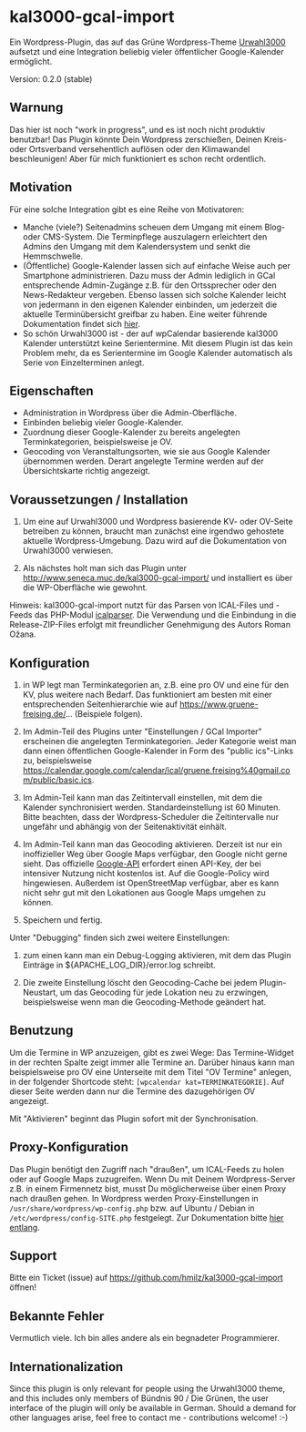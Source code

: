 # kal3000-gcal-import

Ein Wordpress-Plugin, das auf das Grüne Wordpress-Theme <a href="http://kre8tiv.de/urwahl3000/">Urwahl3000</a> aufsetzt und eine Integration beliebig vieler öffentlicher Google-Kalender ermöglicht.

Version: 0.2.0 (stable) 
  
## Warnung

Das hier ist noch "work in progress", und es ist noch nicht produktiv benutzbar! Das Plugin könnte Dein Wordpress zerschießen, Deinen Kreis- oder Ortsverband versehentlich auflösen oder den Klimawandel beschleunigen! Aber für mich funktioniert es schon recht ordentlich. 

## Motivation

Für eine solche Integration gibt es eine Reihe von Motivatoren:

* Manche (viele?) Seitenadmins scheuen dem Umgang mit einem Blog- oder CMS-System. Die Terminpflege auszulagern erleichtert den Admins den Umgang mit dem Kalendersystem und senkt die Hemmschwelle. 
* (Öffentliche) Google-Kalender lassen sich auf einfache Weise auch per Smartphone administrieren. Dazu muss der Admin lediglich in GCal entsprechende Admin-Zugänge z.B. für den Ortssprecher oder den News-Redakteur vergeben. Ebenso lassen sich solche Kalender leicht von jedermann in den eigenen Kalender einbinden, um jederzeit die aktuelle Terminübersicht greifbar zu haben. Eine weiter führende Dokumentation findet sich <a href="https://www.gruene-freising.de/... ">hier</a>. 
* So schön Urwahl3000 ist - der auf wpCalendar basierende kal3000 Kalender unterstützt keine Serientermine. Mit diesem Plugin ist das kein Problem mehr, da es Serientermine im Google Kalender automatisch als Serie von Einzelterminen anlegt.

## Eigenschaften

* Administration in Wordpress über die Admin-Oberfläche.
* Einbinden beliebig vieler Google-Kalender.
* Zuordnung dieser Google-Kalender zu bereits angelegten Terminkategorien, beispielsweise je OV.
* Geocoding von Veranstaltungsorten, wie sie aus Google Kalender übernommen werden. Derart angelegte Termine werden auf der Übersichtskarte richtig angezeigt.


## Voraussetzungen / Installation

1. Um eine auf Urwahl3000 und Wordpress basierende KV- oder OV-Seite betreiben zu können, braucht man zunächst eine irgendwo gehostete aktuelle Wordpress-Umgebung. Dazu wird auf die Dokumentation von Urwahl3000 verwiesen.

2. Als nächstes holt man sich das Plugin unter <a href="http://www.seneca.muc.de/kal3000-gcal-import/">http://www.seneca.muc.de/kal3000-gcal-import/</a> und installiert es über die WP-Oberfläche wie gewohnt. 

Hinweis: kal3000-gcal-import nutzt für das Parsen von ICAL-Files und -Feeds das PHP-Modul <a href="https://github.com/OzzyCzech/icalparser">icalparser</a>. Die Verwendung und die Einbindung in die Release-ZIP-Files erfolgt mit freundlicher Genehmigung des Autors Roman Ožana. 

## Konfiguration

1. in WP legt man Terminkategorien an, z.B. eine pro OV und eine für den KV, plus weitere nach Bedarf. Das funktioniert am besten mit einer entsprechenden Seitenhierarchie wie auf https://www.gruene-freising.de/... (Beispiele folgen). 

2. Im Admin-Teil des Plugins unter "Einstellungen / GCal Importer" erscheinen die angelegten Terminkategorien. Jeder Kategorie weist man dann einen öffentlichen Google-Kalender in Form des "public ics"-Links zu, beispielsweise <a href="https://calendar.google.com/calendar/ical/gruene.freising%40gmail.com/public/basic.ics">https://calendar.google.com/calendar/ical/gruene.freising%40gmail.com/public/basic.ics</a>. 

3. Im Admin-Teil kann man das Zeitintervall einstellen, mit dem die Kalender synchronisiert werden. Standardeinstellung ist 60 Minuten. Bitte beachten, dass der Wordpress-Scheduler die Zeitintervalle nur ungefähr und abhängig von der Seitenaktivität einhält. 

4. Im Admin-Teil kann man das Geocoding aktivieren. Derzeit ist nur ein inoffizieller Weg über Google Maps verfügbar, den Google nicht gerne sieht. Das offizielle <a href="https://developers.google.com/maps/documentation/geocoding/start">Google-API</a> erfordert einen API-Key, der bei intensiver Nutzung nicht kostenlos ist. Auf die Google-Policy wird hingewiesen. Außerdem ist OpenStreetMap verfügbar, aber es kann nicht sehr gut mit den Lokationen aus Google Maps umgehen zu können. 

5. Speichern und fertig.

Unter "Debugging" finden sich zwei weitere Einstellungen:

1. zum einen kann man ein Debug-Logging aktivieren, mit dem das Plugin Einträge in ${APACHE_LOG_DIR}/error.log schreibt. 

2. Die zweite Einstellung löscht den Geocoding-Cache bei jedem Plugin-Neustart, um das Geocoding für jede Lokation neu zu erzwingen, beispielsweise wenn man die Geocoding-Methode geändert hat. 


## Benutzung

Um die Termine in WP anzuzeigen, gibt es zwei Wege: Das Termine-Widget in der rechten Spalte zeigt immer alle Termine an. Darüber hinaus kann man beispielsweise pro OV eine Unterseite mit dem Titel "OV Termine" anlegen, in der folgender Shortcode steht: <code>[wpcalendar kat=TERMINKATEGORIE]</code>. Auf dieser Seite werden dann nur die Termine des dazugehörigen OV angezeigt.

Mit "Aktivieren" beginnt das Plugin sofort mit der Synchronisation.

## Proxy-Konfiguration

Das Plugin benötigt den Zugriff nach "draußen", um ICAL-Feeds zu holen oder auf Google Maps zuzugreifen. Wenn Du mit Deinem Wordpress-Server z.B. in einem Firmennetz bist, musst Du möglicherweise über einen Proxy nach draußen gehen. In Wordpress werden Proxy-Einstellungen in <code>/usr/share/wordpress/wp-config.php</code> bzw. auf Ubuntu / Debian in <code>/etc/wordpress/config-SITE.php</code> festgelegt. Zur Dokumentation bitte <a href="https://developer.wordpress.org/reference/classes/wp_http_proxy/">hier entlang</a>. 

## Support

Bitte ein Ticket (issue) auf <a href="https://github.com/hmilz/kal3000-gcal-import">https://github.com/hmilz/kal3000-gcal-import</a> öffnen! 

## Bekannte Fehler

Vermutlich viele. Ich bin alles andere als ein begnadeter Programmierer. 

## Internationalization

Since this plugin is only relevant for people using the Urwahl3000 theme, and this includes only members of Bündnis 90 / Die Grünen, the user interface of the plugin will only be available in German. Should a demand for other languages arise, feel free to contact me - contributions welcome! :-) 















